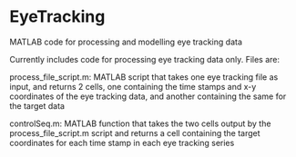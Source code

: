 # EyeTracking
MATLAB code for processing and modelling eye tracking data

Currently includes code for processing eye tracking data only. Files are:

process_file_script.m:	MATLAB script that takes one eye tracking file as input, and
						returns 2 cells, one containing the time stamps and x-y 
						coordinates of the eye tracking data, and another containing 
						the same for the target data

controlSeq.m:			MATLAB function that takes the two cells output by the 
						process_file_script.m script and returns a cell containing the
						target coordinates for each time stamp in each eye tracking 
						series